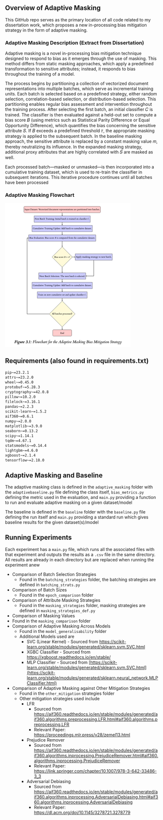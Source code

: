 ## Overview of Adaptive Masking

This GitHub repo serves as the primary location of all code related to my dissertation work, which
proposes a new in-processing bias mitigation strategy in the form of adaptive masking.
 ### Adaptive Masking Description (Extract from Dissertation)

Adaptive masking is a novel in-processing bias mitigation technique designed to respond to bias
as it emerges through the use of masking. This method differs from static masking approaches,
which apply a predefined transformation to sensitive attributes; instead, it responds to bias
throughout the training of a model.

The process begins by partitioning a collection of vectorized document representations into multiple batches, which serve as incremental training units. Each batch is selected based on a predefined strategy, either random selection, correlation-based selection, or distribution-based selection. This partitioning enables regular bias assessment and intervention throughout the training process.
After selecting the first batch, an initial classifier 𝐶 is trained. The classifier is then evaluated
against a held-out set to compute a bias score 𝐵 (using metrics such as Statistical Parity Difference
or Equal Opportunity Difference), which quantifies the bias concerning the sensitive attribute 𝑆.
If 𝐵 exceeds a predefined threshold 𝜏, the appropriate masking strategy is applied to the subsequent
batch. In the baseline masking approach, the sensitive attribute is replaced by a constant masking
value 𝑚, thereby neutralizing its influence. In the expanded masking strategy, additional proxy
attributes that are highly correlated with 𝑆 are masked as well.

Each processed batch—masked or unmasked—is then incorporated into a cumulative training
dataset, which is used to re-train the classifier in subsequent iterations. This iterative procedure
continues until all batches have been processed

 ### Adaptive Masking Flowchart
![img.png](img.png)

## Requirements (also found in requirements.txt)

```
pip~=23.2.1
attrs~=23.2.0
wheel~=0.45.0
protobuf~=5.28.3
cryptography~=42.0.8
pillow~=10.2.0
filelock~=3.16.1
pandas~=2.2.3
scikit-learn~=1.5.2
aif360~=0.6.1
numpy~=2.0.0
matplotlib~=3.9.0
seaborn~=0.13.2
scipy~=1.14.1
tqdm~=4.67.1
statsmodels~=0.14.4
lightgbm~=4.6.0
xgboost~=2.1.4
tensorflow~=2.18.0
```

## Adaptive Masking and Baseline

The adaptive masking class is defined in the `adaptive_masking` folder with the `adaptivebaseline.py` file defining the class itself, `bias_metrics.py` defining the metric used in the evaluation, and `main.py` providing a function to run and evaluate adaptive masking on a given dataset/model

The baseline is defined in the `baseline` folder with the `baseline.py` file defining the run itself and `main.py` providing a standard run which gives baseline results for the given dataset(s)/model

## Running Experiments

Each experiment has a `main.py` file, which runs all the associated files with that experiment and outputs the results as a `.csv` file in the same directory. All results are already in each directory but are replaced when running the experiment anew

- Comparison of Batch Selection Strategies
    - Found in the `batching_strategies` folder, the batching strategies are defined in `batching_strats.py`
- Comparison of Batch Sizes
    - Found in the `epoch_comparison` folder
- Comparison of Attribute Masking Strategies
    - Found in the `masking_strategies` folder, masking strategies are defined in `masking_strategies_def.py`
- Comparison of Masking Values
- Found in the `masking_comparison` folder
- Comparison of Adaptive Masking Across Models
    - Found in the `model_generalisability` folder
    - Additional Models used are
        - SVC (Linear Kernel) -  Sourced from https://scikit-learn.org/stable/modules/generated/sklearn.svm.SVC.html
        - XGBC Classifier - Sourced from https://xgboost.readthedocs.io/en/stable/
        - MLP Classifier -  Sourced from [https://scikit-learn.org/stable/modules/generated/sklearn.svm.SVC.html](https://scikit-learn.org/stable/modules/generated/sklearn.neural_network.MLPClassifier.html)
- Comparison of Adaptive Masking against Other Mitigation Strategies
    - Found in the `other_mitigation` strategies folder
    - Other mitigation strategies used include
        - LFR
            - Sourced from https://aif360.readthedocs.io/en/stable/modules/generated/aif360.algorithms.preprocessing.LFR.html#aif360.algorithms.preprocessing.LFR
            - Relevant Paper: https://proceedings.mlr.press/v28/zemel13.html
        - Prejudice Remover
            - Sourced from https://aif360.readthedocs.io/en/stable/modules/generated/aif360.algorithms.inprocessing.PrejudiceRemover.html#aif360.algorithms.inprocessing.PrejudiceRemover
            - Relevant Paper: https://link.springer.com/chapter/10.1007/978-3-642-33486-3_3
        - Adversarial Debiasing
            - Sourced from https://aif360.readthedocs.io/en/stable/modules/generated/aif360.algorithms.inprocessing.AdversarialDebiasing.html#aif360.algorithms.inprocessing.AdversarialDebiasing
            - Relevant Paper: https://dl.acm.org/doi/10.1145/3278721.3278779
